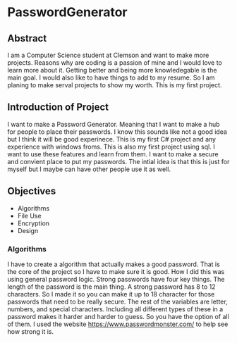 # PasswordGenerator

## Abstract
I am a Computer Science student at Clemson and want to make more projects. Reasons why are coding is a passion of mine and I would love to learn more about it.
Getting better and being more knowledegable is the main goal. I would also like to have things to add to my resume. So I am planing to make serval projects
to show my worth. This is my first project.

## Introduction of Project
I want to make a Password Generator. Meaning that I want to make a hub for people to place their passwords. I know this sounds like not a good idea but I think it 
will be good experinece. This is my first C# project and any experience with windows froms. This is also my first project using sql. I want to use these features 
and learn from them. I want to make a secure and convient place to put my passwords. The intial idea is that this is just for myself but I maybe can have other people
use it as well.

## Objectives
* Algorithms 
* File Use
* Encryption
* Design

### Algorithms
I have to create a algorithm that actually makes a good password. That is the core of the project so I have to make sure it is good. How I did this was using general
password logic. Strong passwords have four key things. The length of the password is the main thing. A strong password has 8 to 12 characters. So I made it so you can 
make it up to 18 character for those passwords that need to be really secure. The rest of the variables are letter, numbers, and special characters. Including all
different types of these in a password makes it harder and harder to guess. So you have the option of all of them. I used the website https://www.passwordmonster.com/ 
to help see how strong it is.
